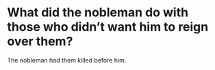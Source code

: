# What did the nobleman do with those who didn’t want him to reign over them?

The nobleman had them killed before him.
